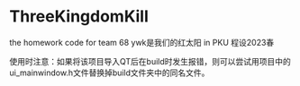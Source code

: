 # ThreeKingdomKill
the homework code for team 68 ywk是我们的红太阳 in PKU 程设2023春

使用时注意：如果将该项目导入QT后在build时发生报错，则可以尝试用项目中的ui_mainwindow.h文件替换掉build文件夹中的同名文件。
